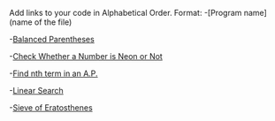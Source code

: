 Add links to your code in Alphabetical Order.
Format: 
-[Program name](name of the file)

-[Balanced Parentheses](balance_paranthesis.cpp)

-[Check Whether a Number is Neon or Not](NeonNumber.cpp)

-[Find nth term in an A.P.](nth_term_ap.cpp)

-[Linear Search](linear_search.cpp)

-[Sieve of Eratosthenes](sieve_of_eratosthenes.cpp)
